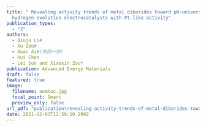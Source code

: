 ```yaml
---
title: " Revealing activity trends of metal diborides toward pH-universal
  hydrogen evolution electrocatalysts with Pt-like activity"
publication_types:
  - "2"
authors:
  - Qiuju Li#
  - Xu Zou#
  - Xuan Ai#(共同一作)
  - Hui Chen
  - Lei Sun and Xiaoxin Zou*
publication: Advanced Energy Materials
draft: false
featured: true
image:
  filename: aemtoc.jpg
  focal_point: Smart
  preview_only: false
url_pdf: "publication\revealing-activity-trends-of-metal-diborides-toward-ph-universal-hydrogen-evolution-electrocatalysts-with-pt-like-activity/aenm.201803369.pdf"
date: 2021-12-03T12:59:10.298Z
---
```


